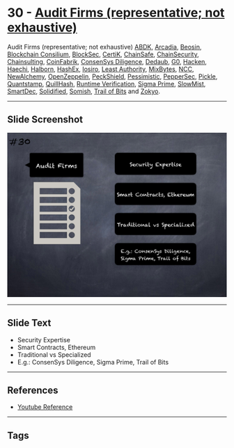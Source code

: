 
# 30 - [Audit Firms (representative; not exhaustive)](./Audit%20Firms%20(representative;%20not%20exhaustive).md)

Audit Firms (representative; not exhaustive) [ABDK](https://www.abdk.consulting/), [Arcadia](https://arcadiamgroup.com/), [Beosin](https://www.cybersecurityintelligence.com/beosin-5834.html), [Blockchain Consilium](https://www.blockchainconsilium.com/), [BlockSec](https://www.blocksecteam.com/), [CertiK](https://certik.io/), [ChainSafe](https://chainsafe.io/), [ChainSecurity](https://chainsecurity.com/), [Chainsulting](https://chainsulting.de/smart-contract-audit/), [CoinFabrik](https://www.coinfabrik.com/services/smart-contract-audits/), [ConsenSys Diligence](https://consensys.net/diligence/), [Dedaub](https://www.dedaub.com/), [G0](https://github.com/g0-group), [Hacken](https://hacken.io/), [Haechi](https://audit.haechi.io/), [Halborn](https://halborn.com/), [HashEx](https://hashex.org/smart`contracts`and`audit/), [Iosiro](https://iosiro.com/services/smart-contract-auditing), [Least Authority](https://leastauthority.com/), [MixBytes](https://mixbytes.io/audit), [NCC](https://www.nccgroup.com/us/our-services/cyber-security/specialist-practices/cryptography-services/blockchain-security/), [NewAlchemy](https://audits.newalchemy.io/), [OpenZeppelin](https://openzeppelin.com/), [PeckShield](https://peckshield.com/en), [Pessimistic](https://pessimistic.io/), [PepperSec](https://peppersec.com/smart-contract-audit.html), [Pickle](https://pickle.solutions/security-audits/), [Quantstamp](https://quantstamp.com/), [QuillHash](https://audits.quillhash.com/smart-contract-audit), [Runtime Verification](https://runtimeverification.com/), [Sigma Prime](https://sigmaprime.io/), [SlowMist](https://www.slowmist.com/en/), [SmartDec](https://smartdec.net/), [Solidified](https://solidified.io/), [Somish](https://www.somish.com/blockchain/smart-contract-audit/), [Trail of Bits](https://www.trailofbits.com/) and [Zokyo](https://www.zokyo.io/).


___
## Slide Screenshot
![030.png](../../images/6.%20Audit%20Techniques%20and%20Tools%20101/030.png)
___
## Slide Text
- Security Expertise
- Smart Contracts, Ethereum
- Traditional vs Specialized
- E.g.: ConsenSys Diligence, Sigma Prime, Trail of Bits
___
## References
- [Youtube Reference](https://youtu.be/QstpNY1IuqM?t=742)
___
## Tags
